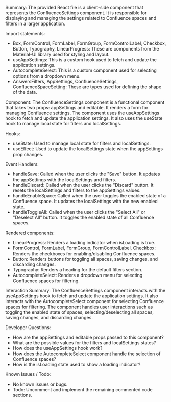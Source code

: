 Summary:
The provided React file is a client-side component that represents the ConfluenceSettings component. It is responsible for displaying and managing the settings related to Confluence spaces and filters in a larger application.

Import statements:
- Box, FormControl, FormLabel, FormGroup, FormControlLabel, Checkbox, Button, Typography, LinearProgress: These are components from the Material-UI library used for styling and layout.
- useAppSettings: This is a custom hook used to fetch and update the application settings.
- AutocompleteSelect: This is a custom component used for selecting options from a dropdown menu.
- AnswersFilters, AppSettings, ConfluenceSettings, ConfluenceSpaceSetting: These are types used for defining the shape of the data.

Component:
The ConfluenceSettings component is a functional component that takes two props: appSettings and editable. It renders a form for managing Confluence settings. The component uses the useAppSettings hook to fetch and update the application settings. It also uses the useState hook to manage local state for filters and localSettings.

Hooks:
- useState: Used to manage local state for filters and localSettings.
- useEffect: Used to update the localSettings state when the appSettings prop changes.

Event Handlers:
- handleSave: Called when the user clicks the "Save" button. It updates the appSettings with the localSettings and filters.
- handleDiscard: Called when the user clicks the "Discard" button. It resets the localSettings and filters to the appSettings values.
- handleEnableSpace: Called when the user toggles the enabled state of a Confluence space. It updates the localSettings with the new enabled state.
- handleToggleAll: Called when the user clicks the "Select All" or "Deselect All" button. It toggles the enabled state of all Confluence spaces.

Rendered components:
- LinearProgress: Renders a loading indicator when isLoading is true.
- FormControl, FormLabel, FormGroup, FormControlLabel, Checkbox: Renders the checkboxes for enabling/disabling Confluence spaces.
- Button: Renders buttons for toggling all spaces, saving changes, and discarding changes.
- Typography: Renders a heading for the default filters section.
- AutocompleteSelect: Renders a dropdown menu for selecting Confluence spaces for filtering.

Interaction Summary:
The ConfluenceSettings component interacts with the useAppSettings hook to fetch and update the application settings. It also interacts with the AutocompleteSelect component for selecting Confluence spaces for filtering. The component handles user interactions such as toggling the enabled state of spaces, selecting/deselecting all spaces, saving changes, and discarding changes.

Developer Questions:
- How are the appSettings and editable props passed to this component?
- What are the possible values for the filters and localSettings states?
- How does the useAppSettings hook work?
- How does the AutocompleteSelect component handle the selection of Confluence spaces?
- How is the isLoading state used to show a loading indicator?

Known Issues / Todo:
- No known issues or bugs.
- Todo: Uncomment and implement the remaining commented code sections.